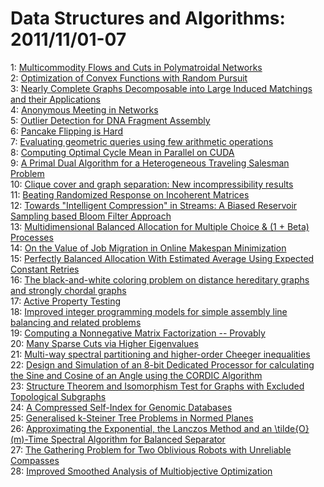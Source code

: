# Data Structures and Algorithms: 2011/11/01-07  
1: [Multicommodity Flows and Cuts in Polymatroidal Networks](https://doi.org/10.48550/arXiv.1110.6832)  
2: [Optimization of Convex Functions with Random Pursuit](https://doi.org/10.48550/arXiv.1111.0194)  
3: [Nearly Complete Graphs Decomposable into Large Induced Matchings and  their Applications](https://doi.org/10.48550/arXiv.1111.0253)  
4: [Anonymous Meeting in Networks](https://doi.org/10.48550/arXiv.1111.0321)  
5: [Outlier Detection for DNA Fragment Assembly](https://doi.org/10.48550/arXiv.1111.0376)  
6: [Pancake Flipping is Hard](https://doi.org/10.48550/arXiv.1111.0434)  
7: [Evaluating geometric queries using few arithmetic operations](https://doi.org/10.48550/arXiv.1111.0499)  
8: [Computing Optimal Cycle Mean in Parallel on CUDA](https://doi.org/10.48550/arXiv.1111.0627)  
9: [A Primal Dual Algorithm for a Heterogeneous Traveling Salesman Problem](https://doi.org/10.48550/arXiv.1111.0567)  
10: [Clique cover and graph separation: New incompressibility results](https://doi.org/10.48550/arXiv.1111.0570)  
11: [Beating Randomized Response on Incoherent Matrices](https://doi.org/10.48550/arXiv.1111.0623)  
12: [Towards "Intelligent Compression" in Streams: A Biased Reservoir  Sampling based Bloom Filter Approach](https://doi.org/10.48550/arXiv.1111.0753)  
13: [Multidimensional Balanced Allocation for Multiple Choice & (1 + Beta)  Processes](https://doi.org/10.48550/arXiv.1111.0762)  
14: [On the Value of Job Migration in Online Makespan Minimization](https://doi.org/10.48550/arXiv.1111.0773)  
15: [Perfectly Balanced Allocation With Estimated Average Using Expected  Constant Retries](https://doi.org/10.48550/arXiv.1111.0801)  
16: [The black-and-white coloring problem on distance hereditary graphs and  strongly chordal graphs](https://doi.org/10.48550/arXiv.1111.0867)  
17: [Active Property Testing](https://doi.org/10.48550/arXiv.1111.0897)  
18: [Improved integer programming models for simple assembly line balancing  and related problems](https://doi.org/10.48550/arXiv.1111.0934)  
19: [Computing a Nonnegative Matrix Factorization -- Provably](https://doi.org/10.48550/arXiv.1111.0952)  
20: [Many Sparse Cuts via Higher Eigenvalues](https://doi.org/10.48550/arXiv.1111.0965)  
21: [Multi-way spectral partitioning and higher-order Cheeger inequalities](https://doi.org/10.48550/arXiv.1111.1055)  
22: [Design and Simulation of an 8-bit Dedicated Processor for calculating  the Sine and Cosine of an Angle using the CORDIC Algorithm](https://doi.org/10.48550/arXiv.1111.1086)  
23: [Structure Theorem and Isomorphism Test for Graphs with Excluded  Topological Subgraphs](https://doi.org/10.48550/arXiv.1111.1109)  
24: [A Compressed Self-Index for Genomic Databases](https://doi.org/10.48550/arXiv.1111.1355)  
25: [Generalised k-Steiner Tree Problems in Normed Planes](https://doi.org/10.48550/arXiv.1111.1464)  
26: [Approximating the Exponential, the Lanczos Method and an  \tilde{O}(m)-Time Spectral Algorithm for Balanced Separator](https://doi.org/10.48550/arXiv.1111.1491)  
27: [The Gathering Problem for Two Oblivious Robots with Unreliable Compasses](https://doi.org/10.48550/arXiv.1111.1492)  
28: [Improved Smoothed Analysis of Multiobjective Optimization](https://doi.org/10.48550/arXiv.1111.1546)  